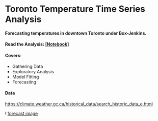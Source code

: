 # Toronto Temperature Time Series Analysis
#### Forecasting temperatures in downtown Toronto under Box-Jenkins. 

#### Read the Analysis: [[Notebook]](https://nbviewer.jupyter.org/github/SebastianLech/toronto_temps/blob/main/analysis_notebook.ipynb)

#### Covers:

- Gathering Data
- Exploratory Analysis
- Model Fitting
- Forecasting

#### Data

https://climate.weather.gc.ca/historical_data/search_historic_data_e.html

! [forecast image](https://github.com/SebastianLech/toronto_temps/blob/main/ts_forecast.png)





